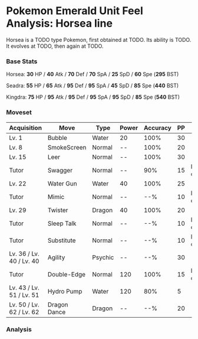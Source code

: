 # Pokemon Emerald Unit Feel Analysis: Horsea line

Horsea is a TODO type Pokemon, first obtained at TODO. Its ability is TODO. It evolves at TODO, then again at TODO.

### Base Stats

Horsea: **30** HP / **40** Atk / **70** Def / **70** SpA / **25** SpD / **60** Spe (**295** BST)

Seadra: **55** HP / **65** Atk / **95** Def / **95** SpA / **45** SpD / **85** Spe (**440** BST)

Kingdra: **75** HP / **95** Atk / **95** Def / **95** SpA / **95** SpD / **85** Spe (**540** BST)

### Moveset

|Acquisition             |Move        |Type   |Power|Accuracy|PP |Notes                    |
|---                     |---         |---    |---  |---     |---|---                      |
|Lv. 1                   |Bubble      |Water  |20   |100%    |30 |                         |
|Lv. 8                   |SmokeScreen |Normal |--   |100%    |20 |                         |
|Lv. 15                  |Leer        |Normal |--   |100%    |30 |                         |
|Tutor                   |Swagger     |Normal |--   |90%     |15 |Emerald only             |
|Lv. 22                  |Water Gun   |Water  |40   |100%    |25 |                         |
|Tutor                   |Mimic       |Normal |--   |--%     |10 |Emerald only             |
|Lv. 29                  |Twister     |Dragon |40   |100%    |20 |                         |
|Tutor                   |Sleep Talk  |Normal |--   |--%     |10 |Emerald only             |
|Tutor                   |Substitute  |Normal |--   |--%     |10 |Emerald only             |
|Lv. 36 / Lv. 40 / Lv. 40|Agility     |Psychic|--   |--%     |30 |                         |
|Tutor                   |Double-Edge |Normal |120  |100%    |15 |Emerald only             |
|Lv. 43 / Lv. 51 / Lv. 51|Hydro Pump  |Water  |120  |80%     |5  |                         |
|Lv. 50 / Lv. 62 / Lv. 62|Dragon Dance|Dragon |--   |--%     |20 |                         |

### Analysis